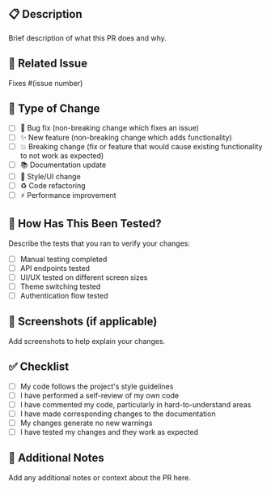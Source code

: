 ## 📋 Description
Brief description of what this PR does and why.

## 🔗 Related Issue
Fixes #(issue number)

## 🧪 Type of Change
- [ ] 🐛 Bug fix (non-breaking change which fixes an issue)
- [ ] ✨ New feature (non-breaking change which adds functionality)
- [ ] 💥 Breaking change (fix or feature that would cause existing functionality to not work as expected)
- [ ] 📚 Documentation update
- [ ] 🎨 Style/UI change
- [ ] ♻️ Code refactoring
- [ ] ⚡ Performance improvement

## 🧪 How Has This Been Tested?
Describe the tests that you ran to verify your changes:
- [ ] Manual testing completed
- [ ] API endpoints tested
- [ ] UI/UX tested on different screen sizes
- [ ] Theme switching tested
- [ ] Authentication flow tested

## 📸 Screenshots (if applicable)
Add screenshots to help explain your changes.

## ✅ Checklist
- [ ] My code follows the project's style guidelines
- [ ] I have performed a self-review of my own code
- [ ] I have commented my code, particularly in hard-to-understand areas
- [ ] I have made corresponding changes to the documentation
- [ ] My changes generate no new warnings
- [ ] I have tested my changes and they work as expected

## 📝 Additional Notes
Add any additional notes or context about the PR here.
